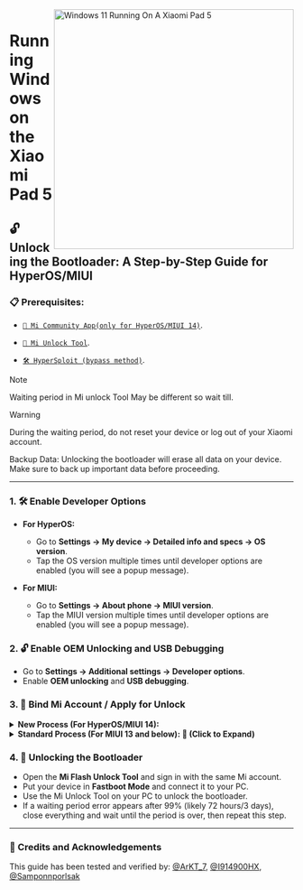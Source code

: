 <img align="right" src="https://raw.githubusercontent.com/erdilS/Port-Windows-11-Xiaomi-Pad-5/main/nabu.png" width="425" alt="Windows 11 Running On A Xiaomi Pad 5">

# Running Windows on the Xiaomi Pad 5

## 🔓 Unlocking the Bootloader: A Step-by-Step Guide for HyperOS/MIUI

### 📋 Prerequisites:

- [`📲 Mi Community App(only for HyperOS/MIUI 14)`](https://apkpure.net/xiaomi-community/com.mi.global.bbs/download).

- [`🔧 Mi Unlock Tool`](https://miuirom.xiaomi.com/rom/u1106245679/6.5.224.28/miflash_unlock-en-6.5.224.28.zip).

- [`🛠️ HyperSploit (bypass method)`](https://github.com/TheAirBlow/HyperSploit/releases/download/1.0.0/HyperSploit-Windows.exe).


>[!NOTE]
>
> Waiting period in Mi unlock Tool May be different so wait till.

>[!WARNING]
>
> During the waiting period, do not reset your device or log out of your Xiaomi account.
>
> Backup Data: Unlocking the bootloader will erase all data on your device. Make sure to back up important data before proceeding.

---

### 1. 🛠️ Enable Developer Options

- **For HyperOS:**
  - Go to **Settings → My device → Detailed info and specs → OS version**.
  - Tap the OS version multiple times until developer options are enabled (you will see a popup message).

- **For MIUI:**
  - Go to **Settings → About phone → MIUI version**.
  - Tap the MIUI version multiple times until developer options are enabled (you will see a popup message).

### 2. 🔓 Enable OEM Unlocking and USB Debugging
 
   - Go to **Settings → Additional settings → Developer options**.
   - Enable **OEM unlocking** and **USB debugging**.

### 3. 🔗 Bind Mi Account / Apply for Unlock

<details>
  <summary><strong>New Process (For HyperOS/MIUI 14):</strong></summary>
  
>

  <details>
    <summary><strong>Method 1: Using HyperSploit Bypass (Recommended)</strong></summary>
    
>
    
  **3. Apply to Unlock (HyperSploit):**
  - Run **HyperSploit-Windows.exe** as Administrator.
  - When prompted on your device, tap **OK** to allow USB debugging.
  - Follow the on-screen instructions in the HyperSploit window. When asked to attempt to bind account:
    - Go to **Settings > Additional settings > Developer options > Mi Unlock status**.
    - Click on **Add your Mi Account**. Once added, HyperSploit will confirm with "Successfully binded."

  </details>
  
  <details>
    <summary><strong>Method 2: Using the Time Trick</strong></summary>
    
>
    
  > **If your device is the global version, you can apply for the bootloader unlock at a specific time.**

  - Xiaomi allows **2,000 devices to unlock daily**.
  - The reset time for this daily limit is **7 PM Moscow time**.

  **3. Apply to Unlock:**
   - Align your local time with **7 PM Moscow time** and be ready—timing is crucial.
   - Open the **Xiaomi Community app**, set it to Global, and sign in with the same account as on your device.
   - Go to the **"Me"** tab, click on **"Unlock bootloader,"** then click on **"Apply"**.
   - Once granted access, go to **Settings > Additional settings > Developer options > Mi Unlock status**.
   - Click on **Add your Mi Account**. After successful addition, you will see "Added Successfully."

  </details>
  
</details>

<details>
  <summary><strong>Standard Process (For MIUI 13 and below): 🔽 (Click to Expand)</strong></summary>
  
>
  
 **```3. Bind Mi Account:```**
   - Go to Settings > Additional settings > Developer options > Mi Unlock status.
   - Click on "Add your Mi Account." After successful addition, you will see "Added Successfully."

</details>

### 4. 🚀 Unlocking the Bootloader
   - Open the **Mi Flash Unlock Tool** and sign in with the same Mi account.
   - Put your device in **Fastboot Mode** and connect it to your PC.
   - Use the Mi Unlock Tool on your PC to unlock the bootloader.
   - If a waiting period error appears after 99% (likely 72 hours/3 days), close everything and wait until the period is over, then repeat this step.

---

### 🙏 Credits and Acknowledgements
This guide has been tested and verified by: [@ArKT_7](https://t.me/ArKT_7), [@I914900HX](https://t.me/I914900HX), [@Samponnporlsak](https://t.me/Samponnporlsak)
